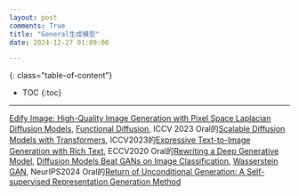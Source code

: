 ```yaml
---
layout: post
comments: True
title: "General生成模型"
date: 2024-12-27 01:09:00

---
```


<!--more-->

{: class="table-of-content"}
* TOC
{:toc}

---

[Edify Image: High-Quality Image Generation with Pixel Space Laplacian Diffusion Models](https://research.nvidia.com/labs/dir/edify-image/), [Functional Diffusion](https://1zb.github.io/functional-diffusion/), ICCV 2023 Oral的[Scalable Diffusion Models with Transformers](https://www.wpeebles.com/DiT), ICCV2023的[Expressive Text-to-Image Generation with Rich Text](https://rich-text-to-image.github.io/), ECCV2020 Oral的[Rewriting a Deep Generative Model](https://rewriting.csail.mit.edu/), [Diffusion Models Beat GANs on Image Classification](https://mgwillia.github.io/diff-ssl/), [Wasserstein GAN](https://github.com/martinarjovsky/WassersteinGAN), NeurIPS2024 Oral的[Return of Unconditional Generation: A Self-supervised Representation Generation Method](https://github.com/LTH14/rcg)
